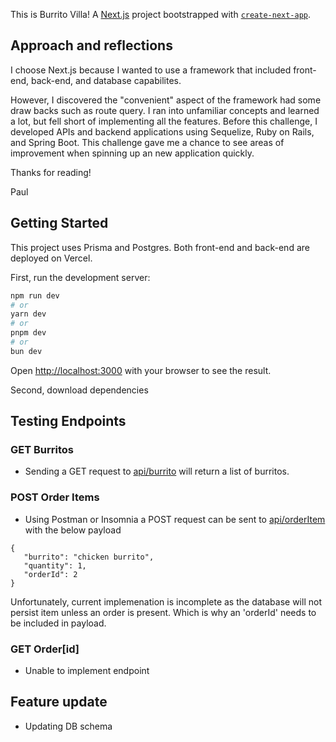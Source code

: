 This is Burrito Villa! A [Next.js](https://nextjs.org/) project bootstrapped with [`create-next-app`](https://github.com/vercel/next.js/tree/canary/packages/create-next-app).

## Approach and reflections

I choose Next.js because I wanted to use a framework that included front-end, back-end, and database capabilites. 

However, I discovered the "convenient" aspect of the framework had some draw backs such as route query. I ran into unfamiliar concepts and learned a lot, but fell short of implementing all the features. Before this challenge, I developed APIs and backend applications using Sequelize, Ruby on Rails, and Spring Boot. This challenge gave me a chance to see areas of improvement when spinning up an new application quickly.

Thanks for reading! 

Paul

## Getting Started

This project uses Prisma and Postgres. Both front-end and back-end are deployed on Vercel.

First, run the development server:

```bash
npm run dev
# or
yarn dev
# or
pnpm dev
# or
bun dev
```
Open [http://localhost:3000](http://localhost:3000) with your browser to see the result.

Second, download dependencies

## Testing Endpoints

### GET Burritos
- Sending a GET request to [api/burrito](https://burrito-villa.vercel.app/api/burrito) will return a list of burritos. 

### POST Order Items
- Using Postman or Insomnia a POST request can be sent to [api/orderItem](https://burrito-villa.vercel.app/api/orderItem) with the below payload

 ```
{
	"burrito": "chicken burrito",
	"quantity": 1,
	"orderId": 2
}
 ``` 

 Unfortunately, current implemenation is incomplete as the database will not persist item unless an order is present. Which is why an 'orderId' needs to be included in payload.  

### GET Order[id]
- Unable to implement endpoint

## Feature update
- Updating DB schema